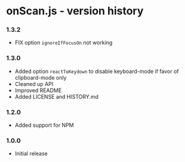 # onScan.js - version history

### 1.3.2

- FIX option `ignoreIfFocusOn` not working

### 1.3.0

- Added option `reactToKeydown` to disable keyboard-mode if favor of clipboard-mode only
- Cleaned up API
- Improved README
- Added LICENSE and HISTORY.md

### 1.2.0

- Added support for NPM

### 1.0.0

- Initial release

